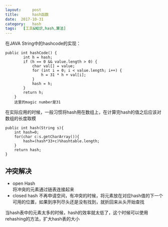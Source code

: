 ```yaml
---
layout:     post
title:      hash函数
date:  2017-10-31
category:   hash
tags:   [工具&知识,hash,算法]
---
```

在JAVA String中的hashcode的实现：
```
public int hashCode() {
        int h = hash;
        if (h == 0 && value.length > 0) {
            char val[] = value;
            for (int i = 0; i < value.length; i++) {
                h = 31 * h + val[i];
            }
            hash = h;
        }
        return h;
    }
    这里的magic number是31
```
在实际应用的时候，一般习惯将hash用在数组上，在计算完hash的值之后应该对数组的长度取模
```
public int hash(String s){
    int hash=0;
    for(char c:s.getCharArray()){
        hash=(hash*33+c)%hashtable.length;
    }
    return hash;
}
```
冲突解决
---
- open Hash  
将冲突的元素通过链表连接起来
- closed hash
不再申请空间，有冲突的时候，将元素放在对应hash值的下一个可用的位置，如果到序列尽头还是没有找到，就折回来从头开始查找

当hash表中的元素太多的时候，hash的效率就太低了，这个时候可以使用rehashing的方法，扩大hash表的大小


